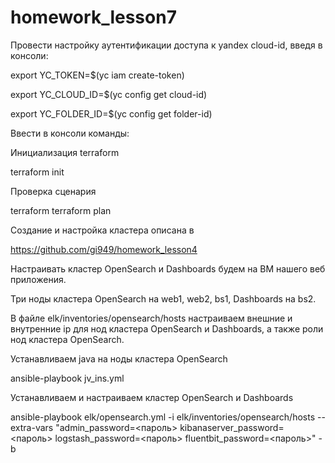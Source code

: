 # homework_lesson7
Провести настройку аутентификации доступа к yandex cloud-id, введя в консоли:

export YC_TOKEN=$(yc iam create-token)

export YC_CLOUD_ID=$(yc config get cloud-id)

export YC_FOLDER_ID=$(yc config get folder-id)

Ввести в консоли команды:

Инициализация terraform

terraform init

Проверка сценария

terraform terraform plan

Создание и настройка кластера описана в

https://github.com/gi949/homework_lesson4

Настраивать кластер OpenSearch и Dashboards будем на ВМ нашего веб приложения.

Три ноды кластера OpenSearch на web1, web2, bs1, Dashboards на bs2.

В файле elk/inventories/opensearch/hosts настраиваем внешние и внутренние ip для нод кластера OpenSearch и Dashboards,
а также роли нод кластера OpenSearch.

Устанавливаем java на ноды кластера OpenSearch

ansible-playbook jv_ins.yml

Устанавливаем и настраиваем кластер OpenSearch и Dashboards

ansible-playbook elk/opensearch.yml -i elk/inventories/opensearch/hosts --extra-vars "admin_password=<пароль> kibanaserver_password=<пароль> logstash_password=<пароль> fluentbit_password=<пароль>" -b







